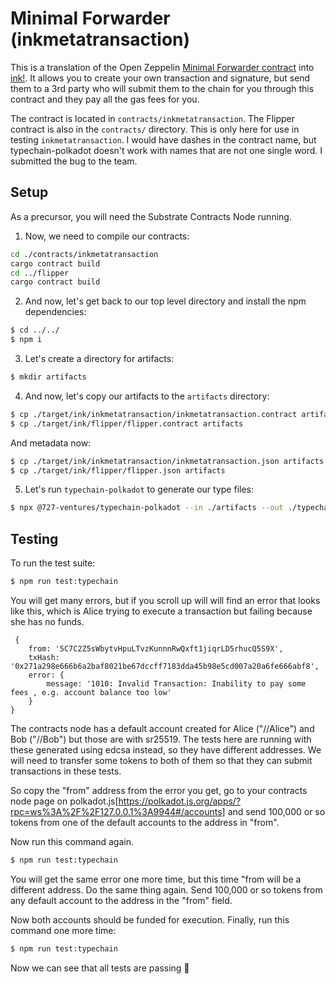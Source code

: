 # Minimal Forwarder (inkmetatransaction)
This is a translation of the Open Zeppelin [Minimal Forwarder contract](https://github.com/OpenZeppelin/openzeppelin-contracts/blob/master/contracts/metatx/MinimalForwarder.sol) into [ink!](https://use.ink/). It allows you to create your own transaction and signature, but send them to a 3rd party who will submit them to the chain for you through this contract and they pay all the gas fees for you.

The contract is located in `contracts/inkmetatransaction`. The Flipper contract is also in the `contracts/` directory. This is only here for use in testing `inkmetatransaction`. I would have dashes in the contract name, but typechain-polkadot doesn't work with names that are not one single word. I submitted the bug to the team.

## Setup
As a precursor, you will need the Substrate Contracts Node running.

1) Now, we need to compile our contracts:
```bash
cd ./contracts/inkmetatransaction
cargo contract build
cd ../flipper
cargo contract build
```

2) And now, let's get back to our top level directory and install the npm dependencies:
```bash
$ cd ../../
$ npm i
```

3) Let's create a directory for artifacts:
```bash
$ mkdir artifacts
```

4) And now, let's copy our artifacts to the `artifacts` directory:
```bash
$ cp ./target/ink/inkmetatransaction/inkmetatransaction.contract artifacts
$ cp ./target/ink/flipper/flipper.contract artifacts
```
And metadata now:
```bash
$ cp ./target/ink/inkmetatransaction/inkmetatransaction.json artifacts
$ cp ./target/ink/flipper/flipper.json artifacts
```

5) Let's run `typechain-polkadot` to generate our type files:
```bash
$ npx @727-ventures/typechain-polkadot --in ./artifacts --out ./typechain-generated
```

## Testing
To run the test suite:
```bash
$ npm run test:typechain
```

You will get many errors, but if you scroll up will will find an error that looks like this, which is Alice trying to execute a transaction but failing because she has no funds.
```
 {
    from: '5C7C2Z5sWbytvHpuLTvzKunnnRwQxft1jiqrLD5rhucQ5S9X',
    txHash: '0x271a298e666b6a2baf8021be67dccff7183dda45b98e5cd007a20a6fe666abf8',
    error: {
        message: '1010: Invalid Transaction: Inability to pay some fees , e.g. account balance too low'
    }
}
```
The contracts node has a default account created for Alice ("//Alice") and Bob ("//Bob") but those are with sr25519. The tests here are running with these generated using edcsa instead, so they have different addresses. We will need to transfer some tokens to both of them so that they can submit transactions in these tests. 

So copy the "from" address from the error you get, go to your contracts node page on polkadot.js[https://polkadot.js.org/apps/?rpc=ws%3A%2F%2F127.0.0.1%3A9944#/accounts] and send 100,000 or so tokens from one of the default accounts to the address in "from".

Now run this command again.
```bash
$ npm run test:typechain
```

You will get the same error one more time, but this time "from will be a different address. Do the same thing again. Send 100,000 or so tokens from any default account to the address in the "from" field.

Now both accounts should be funded for execution.
Finally, run this command one more time:
```bash
$ npm run test:typechain
```

Now we can see that all tests are passing 🎉